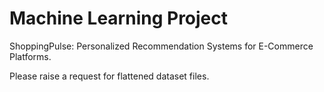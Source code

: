 # Machine Learning Project

ShoppingPulse: Personalized Recommendation Systems for E-Commerce Platforms.

Please raise a request for flattened dataset files.
